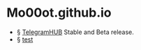 # Mo00ot.github.io
- § [TelegramHUB](https://t.me/mo00othub) Stable and Beta release.
- § [test](https://mo00ot.github.io/2024/06/30/test.html)